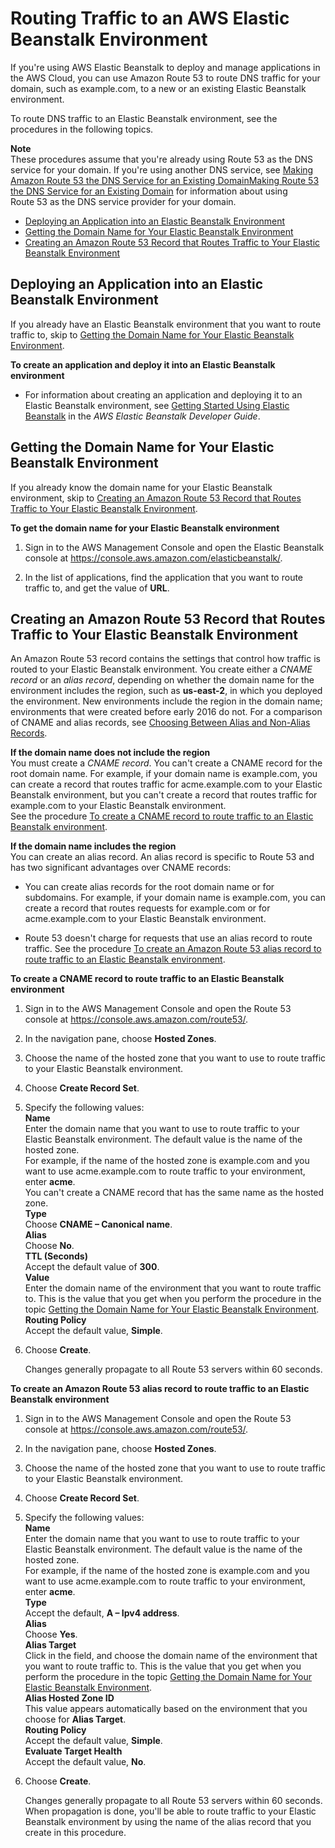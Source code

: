 # Routing Traffic to an AWS Elastic Beanstalk Environment<a name="routing-to-beanstalk-environment"></a>

If you're using AWS Elastic Beanstalk to deploy and manage applications in the AWS Cloud, you can use Amazon Route 53 to route DNS traffic for your domain, such as example\.com, to a new or an existing Elastic Beanstalk environment\.

To route DNS traffic to an Elastic Beanstalk environment, see the procedures in the following topics\.

**Note**  
These procedures assume that you're already using Route 53 as the DNS service for your domain\. If you're using another DNS service, see [Making Amazon Route 53 the DNS Service for an Existing DomainMaking Route 53 the DNS Service for an Existing Domain](MigratingDNS.md) for information about using Route 53 as the DNS service provider for your domain\. 


+ [Deploying an Application into an Elastic Beanstalk Environment](#routing-to-beanstalk-environment-deploy)
+ [Getting the Domain Name for Your Elastic Beanstalk Environment](#routing-to-beanstalk-environment-get-domain-name)
+ [Creating an Amazon Route 53 Record that Routes Traffic to Your Elastic Beanstalk Environment](#routing-to-beanstalk-environment-create-resource-record-set)

## Deploying an Application into an Elastic Beanstalk Environment<a name="routing-to-beanstalk-environment-deploy"></a>

If you already have an Elastic Beanstalk environment that you want to route traffic to, skip to [Getting the Domain Name for Your Elastic Beanstalk Environment](#routing-to-beanstalk-environment-get-domain-name)\.

**To create an application and deploy it into an Elastic Beanstalk environment**

+ For information about creating an application and deploying it to an Elastic Beanstalk environment, see [Getting Started Using Elastic Beanstalk](http://docs.aws.amazon.com/elasticbeanstalk/latest/dg/GettingStarted.html) in the *AWS Elastic Beanstalk Developer Guide*\.

## Getting the Domain Name for Your Elastic Beanstalk Environment<a name="routing-to-beanstalk-environment-get-domain-name"></a>

If you already know the domain name for your Elastic Beanstalk environment, skip to [Creating an Amazon Route 53 Record that Routes Traffic to Your Elastic Beanstalk Environment](#routing-to-beanstalk-environment-create-resource-record-set)\.

**To get the domain name for your Elastic Beanstalk environment**

1. Sign in to the AWS Management Console and open the Elastic Beanstalk console at [https://console\.aws\.amazon\.com/elasticbeanstalk/](https://console.aws.amazon.com/elasticbeanstalk/)\.

1. In the list of applications, find the application that you want to route traffic to, and get the value of **URL**\.

## Creating an Amazon Route 53 Record that Routes Traffic to Your Elastic Beanstalk Environment<a name="routing-to-beanstalk-environment-create-resource-record-set"></a>

An Amazon Route 53 record contains the settings that control how traffic is routed to your Elastic Beanstalk environment\. You create either a *CNAME record* or an *alias record*, depending on whether the domain name for the environment includes the region, such as **us\-east\-2**, in which you deployed the environment\. New environments include the region in the domain name; environments that were created before early 2016 do not\. For a comparison of CNAME and alias records, see [Choosing Between Alias and Non\-Alias Records](resource-record-sets-choosing-alias-non-alias.md)\.

**If the domain name does not include the region**  
You must create a *CNAME record*\. You can't create a CNAME record for the root domain name\. For example, if your domain name is example\.com, you can create a record that routes traffic for acme\.example\.com to your Elastic Beanstalk environment, but you can't create a record that routes traffic for example\.com to your Elastic Beanstalk environment\.  
See the procedure [To create a CNAME record to route traffic to an Elastic Beanstalk environment](#routing-to-beanstalk-environment-create-cname-procedure)\.

**If the domain name includes the region**  
You can create an alias record\. An alias record is specific to Route 53 and has two significant advantages over CNAME records:  

+ You can create alias records for the root domain name or for subdomains\. For example, if your domain name is example\.com, you can create a record that routes requests for example\.com or for acme\.example\.com to your Elastic Beanstalk environment\.

+ Route 53 doesn't charge for requests that use an alias record to route traffic\.
See the procedure [To create an Amazon Route 53 alias record to route traffic to an Elastic Beanstalk environment](#routing-to-beanstalk-environment-create-alias-procedure)\.

**To create a CNAME record to route traffic to an Elastic Beanstalk environment**

1. Sign in to the AWS Management Console and open the Route 53 console at [https://console\.aws\.amazon\.com/route53/](https://console.aws.amazon.com/route53/)\.

1. In the navigation pane, choose **Hosted Zones**\.

1. Choose the name of the hosted zone that you want to use to route traffic to your Elastic Beanstalk environment\.

1. Choose **Create Record Set**\.

1. Specify the following values:  
**Name**  
Enter the domain name that you want to use to route traffic to your Elastic Beanstalk environment\. The default value is the name of the hosted zone\.  
For example, if the name of the hosted zone is example\.com and you want to use acme\.example\.com to route traffic to your environment, enter **acme**\.  
You can't create a CNAME record that has the same name as the hosted zone\.  
**Type**  
Choose **CNAME – Canonical name**\.  
**Alias**  
Choose **No**\.  
**TTL \(Seconds\)**  
Accept the default value of **300**\.  
**Value**  
Enter the domain name of the environment that you want to route traffic to\. This is the value that you get when you perform the procedure in the topic [Getting the Domain Name for Your Elastic Beanstalk Environment](#routing-to-beanstalk-environment-get-domain-name)\.  
**Routing Policy**  
Accept the default value, **Simple**\.

1. Choose **Create**\.

   Changes generally propagate to all Route 53 servers within 60 seconds\. 

**To create an Amazon Route 53 alias record to route traffic to an Elastic Beanstalk environment**

1. Sign in to the AWS Management Console and open the Route 53 console at [https://console\.aws\.amazon\.com/route53/](https://console.aws.amazon.com/route53/)\.

1. In the navigation pane, choose **Hosted Zones**\.

1. Choose the name of the hosted zone that you want to use to route traffic to your Elastic Beanstalk environment\.

1. Choose **Create Record Set**\.

1. Specify the following values:  
**Name**  
Enter the domain name that you want to use to route traffic to your Elastic Beanstalk environment\. The default value is the name of the hosted zone\.  
For example, if the name of the hosted zone is example\.com and you want to use acme\.example\.com to route traffic to your environment, enter **acme**\.  
**Type**  
Accept the default, **A – Ipv4 address**\.  
**Alias**  
Choose **Yes**\.  
**Alias Target**  
Click in the field, and choose the domain name of the environment that you want to route traffic to\. This is the value that you get when you perform the procedure in the topic [Getting the Domain Name for Your Elastic Beanstalk Environment](#routing-to-beanstalk-environment-get-domain-name)\.  
**Alias Hosted Zone ID**  
This value appears automatically based on the environment that you choose for **Alias Target**\.  
**Routing Policy**  
Accept the default value, **Simple**\.  
**Evaluate Target Health**  
Accept the default value, **No**\.

1. Choose **Create**\.

   Changes generally propagate to all Route 53 servers within 60 seconds\. When propagation is done, you'll be able to route traffic to your Elastic Beanstalk environment by using the name of the alias record that you create in this procedure\. 